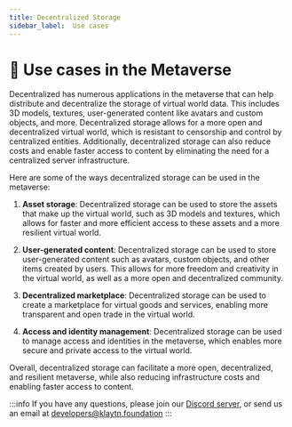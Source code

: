 ```yaml
---
title: Decentralized Storage
sidebar_label:  Use cases
---
```


# 🎯 Use cases in the Metaverse <a id="dStorage Use cases in the Metaverse"></a>

Decentralized has numerous applications in the metaverse that can help distribute and decentralize the storage of virtual world data. This includes 3D models, textures, user-generated content like avatars and custom objects, and more. Decentralized storage allows for a more open and decentralized virtual world, which is resistant to censorship and control by centralized entities. Additionally, decentralized storage can also reduce costs and enable faster access to content by eliminating the need for a centralized server infrastructure. 

Here are some of the ways decentralized storage can be used in the metaverse: 

1. **Asset storage**: Decentralized storage can be used to store the assets that make up the virtual world, such as 3D models and textures, which allows for faster and more efficient access to these assets and a more resilient virtual world. 

2. **User-generated content**: Decentralized storage can be used to store user-generated content such as avatars, custom objects, and other items created by users. This allows for more freedom and creativity in the virtual world, as well as a more open and decentralized community.

3. **Decentralized marketplace**: Decentralized storage can be used to create a marketplace for virtual goods and services, enabling more transparent and open trade in the virtual world. 

4. **Access and identity management**: Decentralized storage can be used to manage access and identities in the metaverse, which enables more secure and private access to the virtual world.

Overall, decentralized storage can facilitate a more open, decentralized, and resilient metaverse, while also reducing infrastructure costs and enabling faster access to content.



:::info
If you have any questions, please join our [Discord server](https://discord.io/KlaytnOfficial), or send us an email at developers@klaytn.foundation
:::